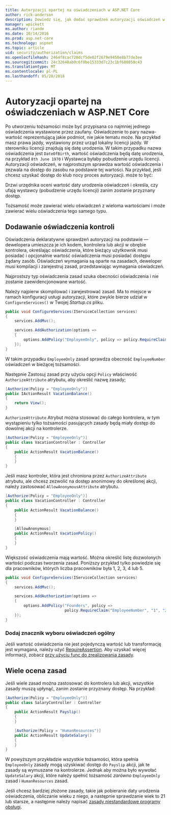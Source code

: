 ```yaml
---
title: Autoryzacji opartej na oświadczeniach w ASP.NET Core
author: rick-anderson
description: Dowiedz się, jak dodać sprawdzeń autoryzacji oświadczeń w aplikacji platformy ASP.NET Core.
manager: wpickett
ms.author: riande
ms.date: 10/14/2016
ms.prod: asp.net-core
ms.technology: aspnet
ms.topic: article
uid: security/authorization/claims
ms.openlocfilehash: 2464f8cac720dcf5de02f2679e9450e8b77de3ee
ms.sourcegitcommit: 24c32648ab0c6f0be15333d7c23c1bf680858c43
ms.translationtype: MT
ms.contentlocale: pl-PL
ms.lasthandoff: 05/20/2018
---
```

# <a name="claims-based-authorization-in-aspnet-core"></a>Autoryzacji opartej na oświadczeniach w ASP.NET Core

<a name="security-authorization-claims-based"></a>

Po utworzeniu tożsamości może być przypisana co najmniej jednego oświadczenia wystawione przez zaufany. Oświadczenie to pary nazwa-wartość reprezentującą jakie podmiot, nie jakie tematu może. Na przykład masz prawa jazdy, wystawiony przez urząd lokalny licencji jazdy. W sterowniku licencji znajdują się datę urodzenia. W takim przypadku nazwa oświadczenia jest `DateOfBirth`, wartość oświadczenia będą datę urodzenia, na przykład `8th June 1970` i Wystawca byłaby pobudzenie urzędu licencji. Autoryzacji oświadczeń, w najprostszym sprawdza wartość oświadczenia i zezwala na dostęp do zasobu na podstawie tej wartości. Na przykład, jeśli chcesz uzyskać dostęp do klub nocy proces autoryzacji. może to być:

Drzwi urzędnika oceni wartość daty urodzenia oświadczeń i określa, czy ufają wystawcy (pobudzenie urzędu licencji) zanim zostanie przyznany dostęp.

Tożsamość może zawierać wielu oświadczeń z wieloma wartościami i może zawierać wielu oświadczenia tego samego typu.

## <a name="adding-claims-checks"></a>Dodawanie oświadczenia kontroli

Oświadczenia deklaratywne sprawdzeń autoryzacji na podstawie — dewelopera umieszcza je ich kodem, kontrolera lub akcji w obrębie kontrolera, określając oświadczenia, które bieżący użytkownik musi posiadać i opcjonalnie wartość oświadczenia musi posiadać dostępu żądany zasób. Oświadczeń wymagania są oparte na zasadach, deweloper musi kompilacji i zarejestruj zasad, przedstawiając wymagania oświadczeń.

Najprostszy typ oświadczenia zasad szuka obecności oświadczenia i nie zostanie zaewidencjonowane wartość.

Należy najpierw skompilować i zarejestrować zasad. Ma to miejsce w ramach konfiguracji usługi autoryzacji, które zwykle bierze udział w `ConfigureServices()` w Twojej *Startup.cs* pliku.

```csharp
public void ConfigureServices(IServiceCollection services)
{
    services.AddMvc();

    services.AddAuthorization(options =>
    {
        options.AddPolicy("EmployeeOnly", policy => policy.RequireClaim("EmployeeNumber"));
    });
}
```

W takim przypadku `EmployeeOnly` zasad sprawdza obecność `EmployeeNumber` oświadczeń w bieżącej tożsamości.

Następnie Zastosuj zasad przy użyciu opcji `Policy` właściwość `AuthorizeAttribute` atrybutu, aby określić nazwę zasady;

```csharp
[Authorize(Policy = "EmployeeOnly")]
public IActionResult VacationBalance()
{
    return View();
}
```

`AuthorizeAttribute` Atrybut można stosować do całego kontrolera, w tym wystąpieniu tylko tożsamości pasujących zasady będą miały dostęp do dowolnej akcji na kontrolerze.

```csharp
[Authorize(Policy = "EmployeeOnly")]
public class VacationController : Controller
{
    public ActionResult VacationBalance()
    {
    }
}
```

Jeśli masz kontroler, która jest chroniona przez `AuthorizeAttribute` atrybutu, ale chcesz zezwolić na dostęp anonimowy do określonej akcji, należy zastosować `AllowAnonymousAttribute` atrybutu.

```csharp
[Authorize(Policy = "EmployeeOnly")]
public class VacationController : Controller
{
    public ActionResult VacationBalance()
    {
    }

    [AllowAnonymous]
    public ActionResult VacationPolicy()
    {
    }
}
```

Większość oświadczenia mają wartość. Można określić listę dozwolonych wartości podczas tworzenia zasad. Poniższy przykład tylko powiedzie się dla pracowników, których liczba pracowników była 1, 2, 3, 4 lub 5.

```csharp
public void ConfigureServices(IServiceCollection services)
{
    services.AddMvc();

    services.AddAuthorization(options =>
    {
        options.AddPolicy("Founders", policy =>
                          policy.RequireClaim("EmployeeNumber", "1", "2", "3", "4", "5"));
    });
}
```

### <a name="add-a-generic-claim-check"></a>Dodaj znacznik wyboru oświadczeń ogólny

Jeśli wartość oświadczenia nie jest pojedynczą wartość lub transformację jest wymagana, należy użyć [RequireAssertion](/dotnet/api/microsoft.aspnetcore.authorization.authorizationpolicybuilder.requireassertion). Aby uzyskać więcej informacji, zobacz [przy użyciu func do zrealizowania zasady](xref:security/authorization/policies#using-a-func-to-fulfill-a-policy).

## <a name="multiple-policy-evaluation"></a>Wiele ocena zasad

Jeśli wiele zasad można zastosować do kontrolera lub akcji, wszystkie zasady muszą upłynąć, zanim zostanie przyznany dostęp. Na przykład:

```csharp
[Authorize(Policy = "EmployeeOnly")]
public class SalaryController : Controller
{
    public ActionResult Payslip()
    {
    }

    [Authorize(Policy = "HumanResources")]
    public ActionResult UpdateSalary()
    {
    }
}
```

W powyższym przykładzie wszystkie tożsamości, która spełnia `EmployeeOnly` zasady mogą uzyskiwać dostęp do `Payslip` akcji, jak te zasady są wymuszane na kontrolerze. Jednak aby można było wywołać `UpdateSalary` akcji, które należy spełnić tożsamość *zarówno* `EmployeeOnly` zasad i `HumanResources` zasad.

Jeśli chcesz bardziej złożone zasady, takie jak pobieranie daty urodzenia oświadczenia, obliczanie wieku z niego, a następnie sprawdzanie wiek to 21 lub starsze, a następnie należy napisać [zasady niestandardowe programy obsługi](xref:security/authorization/policies).
